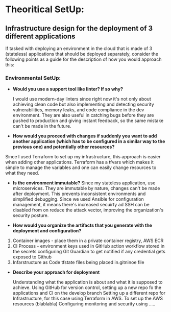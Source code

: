 # Theoritical SetUp:
## Infrastructure design for the deployment of 3 different applications
If tasked with deploying an environment in the cloud that is made of 3 (stateless) applications that should be deployed separately, 
consider the following points as a guide for the description of how you would approach this:

### Environmental SetUp:

-  **Would you use a support tool like linter? If so why?**
  
   I would use modern-day linters since right now it's not only about achieving clean code but also
   implementing  and detecting security vulnerabilities, memory leaks, and code compliance in the dev environment.
   They are also useful in catching bugs before they are pushed to production and giving instant feedback, so the same mistake can't be made in the future.
   
- **How would you proceed with changes if suddenly you want to add another
  application (which has to be configured in a similar way to the previous one) and
potentially other resources?**

Since l used Terraform to set up my infrastructure, this approach is easier when adding other applications.
Terraform has a tfvars which makes it simple to manage the variables and one can easily change resources to what they need.

- **Is the environment immutable?**
 Since my stateless application, use microservices. They are immutable by nature, changes can't be made after deployment.
 This prevents inconsistent environments and simplified debugging. Since we used Ansible for configuration management, it means there's increased secuirty ad SSH can be disabled from on reduce
the attack vector, improving the organization's security posture.

-  **How would you organize the artifacts that you generate with the deployment and
configuration?**

1. Container images - place them in a private container registry, AWS ECR
2. CI Process - environment keys used in GitHub action workflow stored in the secrets
  configuring Git Guardian to get notified if any credential gets exposed to Github
3. Infarstructure as Code tfstate files being placed in.gitninoe file

- **Describe your approach for deployment**
  
  Understanding what the application is about and what it is supposed to achieve.
  Using GitHub for version control, setting up a new repo fo the applications and CI on the develop branch
  Setting up a different repo for Infrastructure, for this case using Terraform in AWS. To set up the AWS resources
  (blablabla)
  Configuring monitoring and security using .....
 

